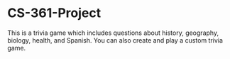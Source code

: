 # CS-361-Project

This is a trivia game which includes questions about history, geography, biology, health, and Spanish.  You can also create and play a custom trivia game.
